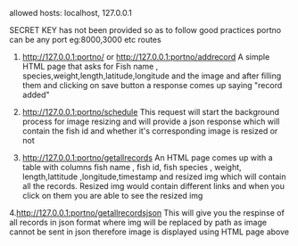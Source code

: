 allowed hosts:  localhost, 127.0.0.1

SECRET KEY has not been provided so as to follow good practices
portno can be any port eg:8000,3000 etc
routes
1. http://127.0.0.1:portno/ or http://127.0.0.1:portno/addrecord 
A simple HTML page that asks for Fish name , species,weight,length,latitude,longitude and the image and after filling them and clicking on save button a response comes up saying "record added"

2. http://127.0.0.1:portno/schedule
This request will start the background process for image resizing and will provide a json response which will contain the fish id and whether it's corresponding image is resized or not

3. http://127.0.0.1:portno/getallrecords
An HTML page comes up with a table with columns fish name , fish id, fish species , weight, length,lattitude ,longitude,timestamp and resized img which will contain all the records. Resized img would contain different links and when you click on them you are able to see the resized img

4.http://127.0.0.1:portno/getallrecordsjson
This will give you the respinse of all records in json format where img will be replaced by path as image cannot be sent in json therefore image is displayed using HTML page above
